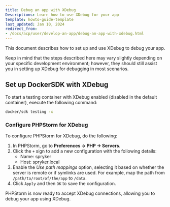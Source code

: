 ```yaml
---
title: Debug an app with XDebug
Descriptions: Learn how to use XDebug for your app
template: howto-guide-template
last_updated: Jan 10, 2024
redirect_from:
- /docs/acp/user/develop-an-app/debug-an-app-with-xdebug.html
---
```


This document describes how to set up and use XDebug to debug your app. 

Keep in mind that the steps described here may vary slightly depending on your specific development environment; however, they should still assist you in setting up XDebug for debugging in most scenarios.

## Set up DockerSDK with XDebug

To start a testing container with XDebug enabled (disabled in the default container), execute the following command:

```bash
docker/sdk testing -x
```

### Configure PHPStorm for XDebug

To configure PHPStorm for XDebug, do the following:

1. In PHPStorm, go to **Preferences → PHP → Servers**.
2. Click the `+` sign to add a new configuration with the following details:
   - Name: spryker
   - Host: spryker.local
3. Enable the *Use path mappings* option, selecting it based on whether the server is remote or if symlinks are used. For example, map the path from `/path/to/root/of/the/app` to `/data`.
4. Click `Apply` and then `OK` to save the configuration.

PHPStorm is now ready to accept XDebug connections, allowing you to debug your app using XDebug.



